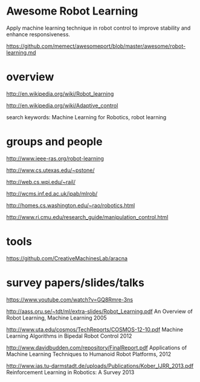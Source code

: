 # Awesome Robot Learning 

Apply machine learning technique in robot control to improve stability and enhance responsiveness. 

https://github.com/memect/awesomeport/blob/master/awesome/robot-learning.md


# overview
http://en.wikipedia.org/wiki/Robot_learning

http://en.wikipedia.org/wiki/Adaptive_control

search keywords: Machine Learning for Robotics, robot learning


# groups and people
http://www.ieee-ras.org/robot-learning

http://www.cs.utexas.edu/~pstone/

http://web.cs.wpi.edu/~rail/

http://wcms.inf.ed.ac.uk/ipab/mlrob/

http://homes.cs.washington.edu/~rao/robotics.html

http://www.ri.cmu.edu/research_guide/manipulation_control.html

# tools

https://github.com/CreativeMachinesLab/aracna

# survey papers/slides/talks

https://www.youtube.com/watch?v=GQ8Rmre-3ns

http://aass.oru.se/~tdt/ml/extra-slides/Robot_Learning.pdf An Overview of Robot Learning, Machine Learning 2005 

http://www.uta.edu/cosmos/TechReports/COSMOS-12-10.pdf Machine Learning Algorithms in Bipedal Robot Control 2012

http://www.davidbudden.com/repository/FinalReport.pdf Applications of Machine Learning Techniques to Humanoid Robot Platforms, 2012

http://www.ias.tu-darmstadt.de/uploads/Publications/Kober_IJRR_2013.pdf  Reinforcement Learning in Robotics: A Survey  2013
